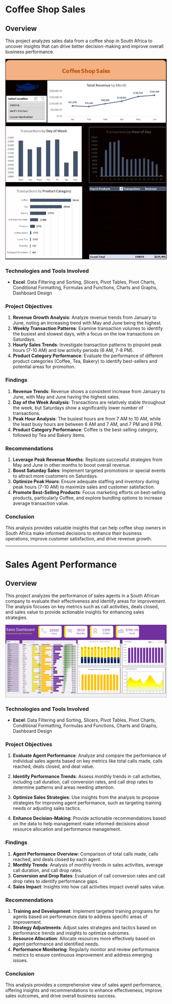 # Coffee Shop Sales

## Overview

This project analyzes sales data from a coffee shop in South Africa to uncover insights that can drive better decision-making and improve overall business performance.

![Dashboard Image](https://github.com/Sonkhe-Shongwe/Data-Analyst-Portfolio/blob/main/EXCEL/Dashboards/Coffee%20Shop%20Sales.png)

### Technologies and Tools Involved

- **Excel**: Data Filtering and Sorting, Slicers, Pivot Tables, Pivot Charts, Conditional Formatting, Formulas and Functions, Charts and Graphs, Dashboard Design

### Project Objectives

1. **Revenue Growth Analysis**: Analyze revenue trends from January to June, noting an increasing trend with May and June being the highest.
2. **Weekly Transaction Patterns**: Examine transaction volumes to identify the busiest and slowest days, with a focus on the low transactions on Saturdays.
3. **Hourly Sales Trends**: Investigate transaction patterns to pinpoint peak hours (7-10 AM) and low activity periods (6 AM, 7-8 PM).
4. **Product Category Performance**: Evaluate the performance of different product categories (Coffee, Tea, Bakery) to identify best-sellers and potential areas for promotion.
   
### Findings

1. **Revenue Trends**: Revenue shows a consistent increase from January to June, with May and June having the highest sales.
2. **Day of the Week Analysis**: Transactions are relatively stable throughout the week, but Saturdays show a significantly lower number of transactions.
3. **Peak Hour Analysis**: The busiest hours are from 7 AM to 10 AM, while the least busy hours are between 6 AM and 7 AM, and 7 PM and 8 PM.
4. **Product Category Performance**: Coffee is the best-selling category, followed by Tea and Bakery items.

### Recommendations

1. **Leverage Peak Revenue Months**: Replicate successful strategies from May and June in other months to boost overall revenue.
2. **Boost Saturday Sales**: Implement targeted promotions or special events to attract more customers on Saturdays.
3. **Optimize Peak Hours**: Ensure adequate staffing and inventory during peak hours (7-10 AM) to maximize sales and customer satisfaction.
4. **Promote Best-Selling Products**: Focus marketing efforts on best-selling products, particularly Coffee, and explore bundling options to increase average transaction value.

### Conclusion

This analysis provides valuable insights that can help coffee shop owners in South Africa make informed decisions to enhance their business operations, improve customer satisfaction, and drive revenue growth.

---

# Sales Agent Performance

## Overview

This project analyzes the performance of sales agents in a South African company to evaluate their effectiveness and identify areas for improvement. The analysis focuses on key metrics such as call activities, deals closed, and sales value to provide actionable insights for enhancing sales strategies.

![Dashboard Image](https://github.com/Sonkhe-Shongwe/Data-Analyst-Portfolio/blob/main/EXCEL/Dashboards/Sales%20Dashboard.png)

### Technologies and Tools Involved

- **Excel**: Data Filtering and Sorting, Slicers, Pivot Tables, Pivot Charts, Conditional Formatting, Formulas and Functions, Charts and Graphs, Dashboard Design

### Project Objectives

1. **Evaluate Agent Performance**: Analyze and compare the performance of individual sales agents based on key metrics like total calls made, calls reached, deals closed, and deal value.

2. **Identify Performance Trends**: Assess monthly trends in call activities, including call duration, call conversion rates, and call drop rates to determine patterns and areas needing attention.

3. **Optimize Sales Strategies**: Use insights from the analysis to propose strategies for improving agent performance, such as targeting training needs or adjusting sales tactics.

4. **Enhance Decision-Making**: Provide actionable recommendations based on the data to help management make informed decisions about resource allocation and performance management.

### Findings

1. **Agent Performance Overview**: Comparison of total calls made, calls reached, and deals closed by each agent.
2. **Monthly Trends**: Analysis of monthly trends in sales activities, average call duration, and call drop rates.
3. **Conversion and Drop Rates**: Evaluation of call conversion rates and call drop rates to identify performance gaps.
4. **Sales Impact**: Insights into how call activities impact overall sales value.

### Recommendations

1. **Training and Development**: Implement targeted training programs for agents based on performance data to address specific areas of improvement.
2. **Strategy Adjustments**: Adjust sales strategies and tactics based on performance trends and insights to optimize outcomes.
3. **Resource Allocation**: Allocate resources more effectively based on agent performance and identified needs.
4. **Performance Monitoring**: Regularly monitor and review performance metrics to ensure continuous improvement and address emerging issues.

### Conclusion

This analysis provides a comprehensive view of sales agent performance, offering insights and recommendations to enhance effectiveness, improve sales outcomes, and drive overall business success.
